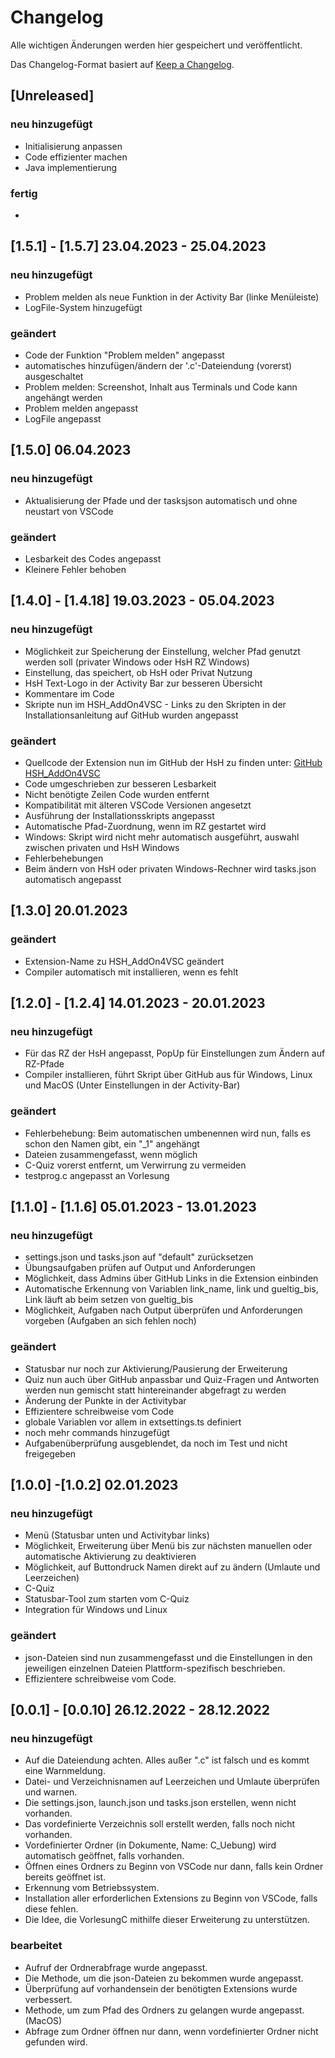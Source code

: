 # Changelog

Alle wichtigen Änderungen werden hier gespeichert und veröffentlicht.

Das Changelog-Format basiert auf [Keep a Changelog](https://keepachangelog.com/en/1.0.0/).

## [Unreleased]

### neu hinzugefügt 

- Initialisierung anpassen
- Code effizienter machen
- Java implementierung

### fertig

- 

## [1.5.1] - [1.5.7] 23.04.2023 - 25.04.2023

### neu hinzugefügt

- Problem melden als neue Funktion in der Activity Bar (linke Menüleiste)
- LogFile-System hinzugefügt

### geändert

- Code der Funktion "Problem melden" angepasst
- automatisches hinzufügen/ändern der '.c'-Dateiendung (vorerst) ausgeschaltet
- Problem melden: Screenshot, Inhalt aus Terminals und Code kann angehängt werden
- Problem melden angepasst
- LogFile angepasst

## [1.5.0] 06.04.2023

### neu hinzugefügt

- Aktualisierung der Pfade und der tasksjson automatisch und ohne neustart von VSCode

### geändert

- Lesbarkeit des Codes angepasst
- Kleinere Fehler behoben

## [1.4.0] - [1.4.18] 19.03.2023 - 05.04.2023

### neu hinzugefügt

- Möglichkeit zur Speicherung der Einstellung, welcher Pfad genutzt werden soll (privater Windows oder HsH RZ Windows)
- Einstellung, das speichert, ob HsH oder Privat Nutzung
- HsH Text-Logo in der Activity Bar zur besseren Übersicht
- Kommentare im Code
- Skripte nun im HSH_AddOn4VSC - Links zu den Skripten in der Installationsanleitung auf GitHub wurden angepasst

### geändert

- Quellcode der Extension nun im GitHub der HsH zu finden unter: [GitHub HSH_AddOn4VSC](https://github.com/hshf1/HSH_AddOn4VSC)
- Code umgeschrieben zur besseren Lesbarkeit
- Nicht benötigte Zeilen Code wurden entfernt
- Kompatibilität mit älteren VSCode Versionen angesetzt
- Ausführung der Installationsskripts angepasst
- Automatische Pfad-Zuordnung, wenn im RZ gestartet wird
- Windows: Skript wird nicht mehr automatisch ausgeführt, auswahl zwischen privaten und HsH Windows
- Fehlerbehebungen
- Beim ändern von HsH oder privaten Windows-Rechner wird tasks.json automatisch angepasst

## [1.3.0] 20.01.2023

### geändert

- Extension-Name zu HSH_AddOn4VSC geändert
- Compiler automatisch mit installieren, wenn es fehlt

## [1.2.0] - [1.2.4] 14.01.2023 - 20.01.2023

### neu hinzugefügt

- Für das RZ der HsH angepasst, PopUp für Einstellungen zum Ändern auf RZ-Pfade
- Compiler installieren, führt Skript über GitHub aus für Windows, Linux und MacOS (Unter Einstellungen in der Activity-Bar)

### geändert

- Fehlerbehebung: Beim automatischen umbenennen wird nun, falls es schon den Namen gibt, ein "_1" angehängt
- Dateien zusammengefasst, wenn möglich
- C-Quiz vorerst entfernt, um Verwirrung zu vermeiden
- testprog.c angepasst an Vorlesung

## [1.1.0] - [1.1.6] 05.01.2023 - 13.01.2023

### neu hinzugefügt

- settings.json und tasks.json auf "default" zurücksetzen
- Übungsaufgaben prüfen auf Output und Anforderungen
- Möglichkeit, dass Admins über GitHub Links in die Extension einbinden
- Automatische Erkennung von Variablen link_name, link und gueltig_bis, Link läuft ab beim setzen von gueltig_bis
- Möglichkeit, Aufgaben nach Output überprüfen und Anforderungen vorgeben (Aufgaben an sich fehlen noch)

### geändert

- Statusbar nur noch zur Aktivierung/Pausierung der Erweiterung
- Quiz nun auch über GitHub anpassbar und Quiz-Fragen und Antworten werden nun gemischt statt hintereinander abgefragt zu werden
- Änderung der Punkte in der Activitybar
- Effizientere schreibweise vom Code
- globale Variablen vor allem in extsettings.ts definiert
- noch mehr commands hinzugefügt
- Aufgabenüberprüfung ausgeblendet, da noch im Test und nicht freigegeben

## [1.0.0] -[1.0.2] 02.01.2023

### neu hinzugefügt

- Menü (Statusbar unten und Activitybar links)
- Möglichkeit, Erweiterung über Menü bis zur nächsten manuellen oder automatische Aktivierung zu deaktivieren
- Möglichkeit, auf Buttondruck Namen direkt auf zu ändern (Umlaute und Leerzeichen)
- C-Quiz
- Statusbar-Tool zum starten vom C-Quiz
- Integration für Windows und Linux

### geändert

- json-Dateien sind nun zusammengefasst und die Einstellungen in den jeweiligen einzelnen Dateien Plattform-spezifisch beschrieben.
- Effizientere schreibweise vom Code.

## [0.0.1] - [0.0.10] 26.12.2022 - 28.12.2022

### neu hinzugefügt

- Auf die Dateiendung achten. Alles außer ".c" ist falsch und es kommt eine Warnmeldung.
- Datei- und Verzeichnisnamen auf Leerzeichen und Umlaute überprüfen und warnen.
- Die settings.json, launch.json und tasks.json erstellen, wenn nicht vorhanden.
- Das vordefinierte Verzeichnis soll erstellt werden, falls noch nicht vorhanden.
- Vordefinierter Ordner (in Dokumente, Name: C_Uebung) wird automatisch geöffnet, falls vorhanden.
- Öffnen eines Ordners zu Beginn von VSCode nur dann, falls kein Ordner bereits geöffnet ist.
- Erkennung vom Betriebssystem.
- Installation aller erforderlichen Extensions zu Beginn von VSCode, falls diese fehlen.
- Die Idee, die VorlesungC mithilfe dieser Erweiterung zu unterstützen.

### bearbeitet

- Aufruf der Ordnerabfrage wurde angepasst.
- Die Methode, um die json-Dateien zu bekommen wurde angepasst.
- Überprüfung auf vorhandensein der benötigten Extensions wurde verbessert.
- Methode, um zum Pfad des Ordners zu gelangen wurde angepasst. (MacOS)
- Abfrage zum Ordner öffnen nur dann, wenn vordefinierter Ordner nicht gefunden wird.